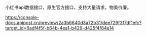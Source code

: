 小红书api数据接口，原生官方接口，支持大量请求，物美价廉。 


https://console-docs.apipost.cn/preview/2a3b6640d3a72b31/dee729f3f7df1efc?target_id=6adf4f5f-b64b-4ea1-b429-d425f4f84e14





